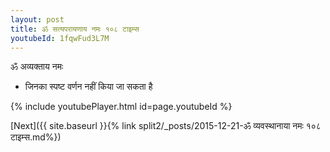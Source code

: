 ```yaml
---
layout: post
title: ॐ सत्यपरायणाय नमः १०८ टाइम्स
youtubeId: 1fqwFud3L7M
---
```

 
 
 ॐ अव्यक्ताय नमः  
 
 -  जिनका स्पष्ट वर्णन नहीं किया जा सकता है 
 
  
 
  
 
 
 
 
 
 


{% include youtubePlayer.html id=page.youtubeId %}
 
[Next]({{ site.baseurl }}{% link  split2/_posts/2015-12-21-ॐ व्यवस्थानाया नमः १०८ टाइम्स.md%})
 
